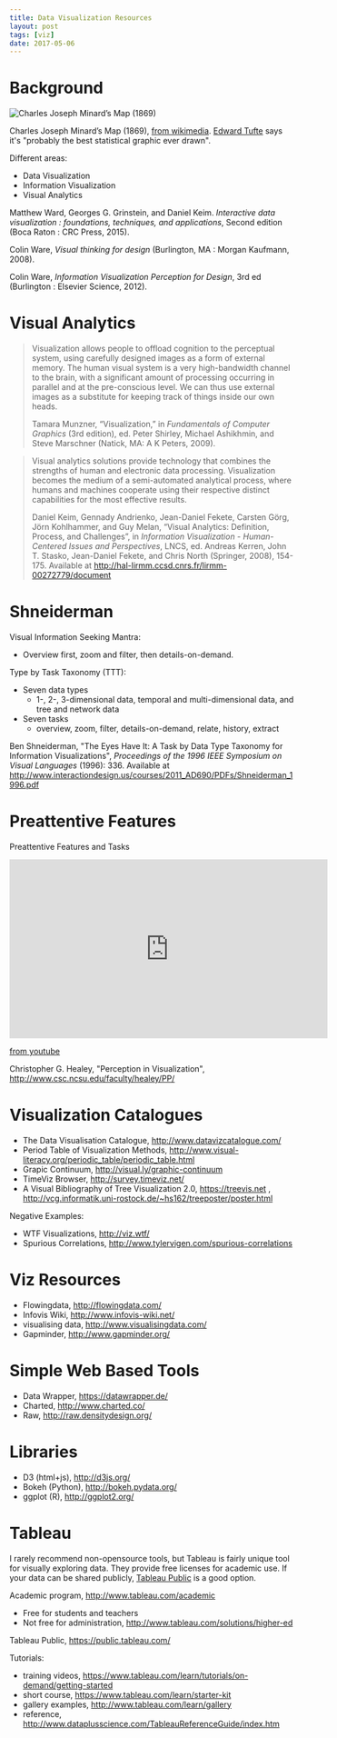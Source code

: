 ```yaml
---
title: Data Visualization Resources 
layout: post
tags: [viz]
date: 2017-05-06
---
```


# Background

![Charles Joseph Minard’s Map (1869)](https://upload.wikimedia.org/wikipedia/commons/2/29/Minard.png)

Charles Joseph Minard’s Map (1869), [from wikimedia](https://commons.wikimedia.org/wiki/File:Minard.png).
[Edward Tufte](http://www.edwardtufte.com/tufte/posters) says it's "probably the best statistical graphic ever drawn".

Different areas:
- Data Visualization
- Information Visualization
- Visual Analytics 

Matthew Ward, Georges G. Grinstein, and Daniel Keim. *Interactive data visualization : foundations, techniques, and applications*, Second edition (Boca Raton : CRC Press, 2015).

Colin Ware, *Visual thinking for design* (Burlington, MA : Morgan Kaufmann, 2008).

Colin Ware, *Information Visualization Perception for Design*, 3rd ed (Burlington : Elsevier Science, 2012).

# Visual Analytics

> Visualization allows people to offload cognition to the perceptual system, using carefully designed images as a form of external memory. 
> The human visual system is a very high-bandwidth channel to the brain, with a significant amount of processing occurring in parallel and at the pre-conscious level. 
> We can thus use external images as a substitute for keeping track of things inside our own heads.
> 
> Tamara Munzner, “Visualization,” in *Fundamentals of Computer Graphics* (3rd edition), ed. Peter Shirley, Michael Ashikhmin, and Steve Marschner (Natick, MA: A K Peters, 2009).

> Visual analytics solutions provide technology that combines the strengths of human and electronic data processing. 
> Visualization becomes the medium of a semi-automated analytical process, where humans and machines cooperate using their respective distinct capabilities for the most effective results.
>
> Daniel Keim, Gennady Andrienko, Jean-Daniel Fekete, Carsten Görg, Jörn Kohlhammer, and Guy Melan, “Visual Analytics: Definition, Process, and Challenges”, in *Information Visualization - Human-Centered Issues and Perspectives*, LNCS, ed. Andreas Kerren, John T. Stasko, Jean-Daniel Fekete, and Chris North (Springer, 2008), 154-175. Available at http://hal-lirmm.ccsd.cnrs.fr/lirmm-00272779/document

# Shneiderman

Visual Information Seeking Mantra:
- Overview first, zoom and filter, then details-on-demand.

Type by Task Taxonomy (TTT):
- Seven data types 
    - 1-, 2-, 3-dimensional data, temporal and multi-dimensional data, and tree and network data
- Seven tasks 
    - overview, zoom, filter, details-on-demand, relate, history, extract

Ben Shneiderman, "The  Eyes Have  It: A  Task by Data Type Taxonomy for Information Visualizations", *Proceedings of the 1996 IEEE Symposium on Visual Languages* (1996): 336. Available at http://www.interactiondesign.us/courses/2011_AD690/PDFs/Shneiderman_1996.pdf

# Preattentive Features

Preattentive Features and Tasks

<iframe width="560" height="315" src="https://www.youtube.com/embed/wnvoZxe95bo" frameborder="0" allowfullscreen></iframe>

[from youtube](https://youtu.be/wnvoZxe95bo)

Christopher G. Healey, "Perception in Visualization", http://www.csc.ncsu.edu/faculty/healey/PP/

# Visualization Catalogues

- The Data Visualisation Catalogue, http://www.datavizcatalogue.com/
- Period Table of Visualization Methods, http://www.visual-literacy.org/periodic_table/periodic_table.html
- Grapic Continuum, http://visual.ly/graphic-continuum
- TimeViz Browser, http://survey.timeviz.net/
- A Visual Bibliography of Tree Visualization 2.0, https://treevis.net , http://vcg.informatik.uni-rostock.de/~hs162/treeposter/poster.html

Negative Examples:
- WTF Visualizations, http://viz.wtf/
- Spurious Correlations, http://www.tylervigen.com/spurious-correlations

# Viz Resources

- Flowingdata, http://flowingdata.com/
- Infovis Wiki, http://www.infovis-wiki.net/
- visualising data, http://www.visualisingdata.com/
- Gapminder, http://www.gapminder.org/

# Simple Web Based Tools

- Data Wrapper, https://datawrapper.de/
- Charted, http://www.charted.co/
- Raw, http://raw.densitydesign.org/

# Libraries 

- D3 (html+js), http://d3js.org/
- Bokeh (Python), http://bokeh.pydata.org/
- ggplot (R), http://ggplot2.org/

# Tableau

I rarely recommend non-opensource tools, but Tableau is fairly unique tool for visually exploring data. 
They provide free licenses for academic use.
If your data can be shared publicly, [Tableau Public](https://public.tableau.com/) is a good option.

Academic program, http://www.tableau.com/academic
- Free for students and teachers 
- Not free for administration, http://www.tableau.com/solutions/higher-ed

Tableau Public, https://public.tableau.com/

Tutorials:
- training videos, https://www.tableau.com/learn/tutorials/on-demand/getting-started
- short course, https://www.tableau.com/learn/starter-kit
- gallery examples, http://www.tableau.com/learn/gallery
- reference, http://www.dataplusscience.com/TableauReferenceGuide/index.htm
